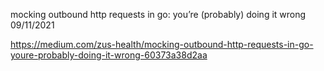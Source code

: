 mocking outbound http requests in go: you’re (probably) doing it wrong
09/11/2021

https://medium.com/zus-health/mocking-outbound-http-requests-in-go-youre-probably-doing-it-wrong-60373a38d2aa